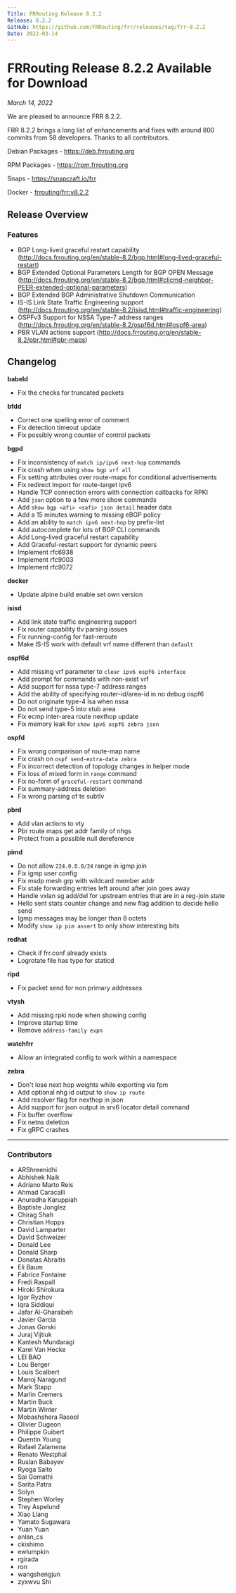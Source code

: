 ```yaml
---
Title: FRRouting Release 8.2.2
Release: 8.2.2
GitHub: https://github.com/FRRouting/frr/releases/tag/frr-8.2.2
Date: 2022-03-14
---
```


FRRouting Release 8.2.2 Available for Download
==============================================

*March 14, 2022*

We are pleased to announce FRR 8.2.2.

FRR 8.2.2 brings a long list of enhancements and fixes with around 800 commits from 58 developers. Thanks to all contributors.

Debian Packages - https://deb.frrouting.org

RPM Packages - https://rpm.frrouting.org

Snaps - https://snapcraft.io/frr

Docker - [frrouting/frr:v8.2.2](https://hub.docker.com/layers/frrouting/frr/v8.2.2/images/sha256-b236f9d9d6f8bffa54bf0cb794baf5ad0724bdd8e809b68d2715f8705d84e7ad)

## Release Overview

### Features
- BGP Long-lived graceful restart capability
  (http://docs.frrouting.org/en/stable-8.2/bgp.html#long-lived-graceful-restart)
- BGP Extended Optional Parameters Length for BGP OPEN Message
  (http://docs.frrouting.org/en/stable-8.2/bgp.html#clicmd-neighbor-PEER-extended-optional-parameters)
- BGP Extended BGP Administrative Shutdown Communication
- IS-IS Link State Traffic Engineering support
  (http://docs.frrouting.org/en/stable-8.2/isisd.html#traffic-engineering)
- OSPFv3 Support for NSSA Type-7 address ranges
  (http://docs.frrouting.org/en/stable-8.2/ospf6d.html#ospf6-area)
- PBR VLAN actions support
  (http://docs.frrouting.org/en/stable-8.2/pbr.html#pbr-maps)

Changelog
---------

**babeld**
   - Fix the checks for truncated packets

**bfdd**
   - Correct one spelling error of comment
   - Fix detection timeout update
   - Fix possibly wrong counter of control packets

**bgpd**
   - Fix inconsistency of ``match ip/ipv6 next-hop`` commands
   - Fix crash when using ``show bgp vrf all``
   - Fix setting attributes over route-maps for conditional advertisements
   - Fix redirect import for route-target ipv6
   - Handle TCP connection errors with connection callbacks for RPKI
   - Add ``json`` option to a few more show commands
   - Add ``show bgp <afi> <safi> json detail`` header data
   - Add a 15 minutes warning to missing eBGP policy
   - Add an ability to ``match ipv6 next-hop`` by prefix-list
   - Add autocomplete for lots of BGP CLI commands
   - Add Long-lived graceful restart capability
   - Add Graceful-restart support for dynamic peers
   - Implement rfc6938
   - Implement rfc9003
   - Implement rfc9072

**docker**
   - Update alpine build enable set own version

**isisd**
   - Add link state traffic engineering support
   - Fix router capability tlv parsing issues
   - Fix running-config for fast-reroute
   - Make IS-IS work with default vrf name different than ``default``

**ospf6d**
   - Add missing vrf parameter to ``clear ipv6 ospf6 interface``
   - Add prompt for commands with non-exist vrf
   - Add support for nssa type-7 address ranges
   - Add the ability of specifying router-id/area-id in no debug ospf6
   - Do not originate type-4 lsa when nssa
   - Do not send type-5 into stub area
   - Fix ecmp inter-area route nexthop update
   - Fix memory leak for ``show ipv6 ospf6 zebra json``

**ospfd**
   - Fix wrong comparison of route-map name
   - Fix crash on ``ospf send-extra-data zebra``
   - Fix incorrect detection of topology changes in helper mode
   - Fix loss of mixed form in ``range`` command
   - Fix no-form of ``graceful-restart`` command
   - Fix summary-address deletion
   - Fix wrong parsing of te subtlv

**pbrd**
   - Add vlan actions to vty
   - Pbr route maps get addr family of nhgs
   - Protect from a possible null dereference

**pimd**
   - Do not allow ``224.0.0.0/24`` range in igmp join
   - Fix igmp user config
   - Fix msdp mesh grp with wildcard member addr
   - Fix stale forwarding entries left around after join goes away
   - Handle vxlan sg add/del for upstream entries that are in a reg-join state
   - Hello sent stats counter change and new flag addition to decide hello send
   - Igmp messages may be longer than 8 octets
   - Modify ``show ip pim assert`` to only show interesting bits

**redhat**
   - Check if frr.conf already exists
   - Logrotate file has typo for staticd

**ripd**
   - Fix packet send for non primary addresses

**vtysh**
   - Add missing rpki node when showing config
   - Improve startup time
   - Remove ``address-family evpn``

**watchfrr**
   - Allow an integrated config to work within a namespace

**zebra**
   - Don't lose next hop weights while exporting via fpm
   - Add optional nhg id output to ``show ip route``
   - Add resolver flag for nexthop in json
   - Add support for json output in srv6 locator detail command
   - Fix buffer overflow
   - Fix netns deletion
   - Fix gRPC crashes

---

### Contributors
- ARShreenidhi
- Abhishek Naik
- Adriano Marto Reis
- Ahmad Caracalli
- Anuradha Karuppiah
- Baptiste Jonglez
- Chirag Shah
- Christian Hopps
- David Lamparter
- David Schweizer
- Donald Lee
- Donald Sharp
- Donatas Abraitis
- Eli Baum
- Fabrice Fontaine
- Fredi Raspall
- Hiroki Shirokura
- Igor Ryzhov
- Iqra Siddiqui
- Jafar Al-Gharaibeh
- Javier Garcia
- Jonas Gorski
- Juraj Vijtiuk
- Kantesh Mundaragi
- Karel Van Hecke
- LEI BAO
- Lou Berger
- Louis Scalbert
- Manoj Naragund
- Mark Stapp
- Marlin Cremers
- Martin Buck
- Martin Winter
- Mobashshera Rasool
- Olivier Dugeon
- Philippe Guibert
- Quentin Young
- Rafael Zalamena
- Renato Westphal
- Ruslan Babayev
- Ryoga Saito
- Sai Gomathi
- Sarita Patra
- Solyn
- Stephen Worley
- Trey Aspelund
- Xiao Liang
- Yamato Sugawara
- Yuan Yuan
- anlan_cs
- ckishimo
- ewlumpkin
- rgirada
- ron
- wangshengjun
- zyxwvu Shi
